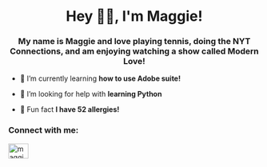 <h1 align="center">Hey 🕺🪩, I'm Maggie!</h1>
<h3 align="center">My name is Maggie and love playing tennis, doing the NYT Connections, and am enjoying watching a show called Modern Love!</h3>

- 🎾 I’m currently learning **how to use Adobe suite!**

- 🎾 I’m looking for help with **learning Python**

- 🎾 Fun fact **I have 52 allergies!**

<h3 align="left">Connect with me:</h3>
<p align="left">
<a href="https://linkedin.com/in/maggie-teweles" target="blank"><img align="center" src="https://raw.githubusercontent.com/rahuldkjain/github-profile-readme-generator/master/src/images/icons/Social/linked-in-alt.svg" alt="maggie-teweles" height="30" width="40" /></a>
</p>




<!--
**maggieteweles/maggieteweles** is a ✨ _special_ ✨ repository because its `README.md` (this file) appears on your GitHub profile.

Here are some ideas to get you started:

- 🔭 I’m currently working on ...
- 🌱 I’m currently learning ...
- 👯 I’m looking to collaborate on ...
- 🤔 I’m looking for help with ...
- 💬 Ask me about ...
- 📫 How to reach me: ...
- 😄 Pronouns: ...
- ⚡ Fun fact: ...
-->
